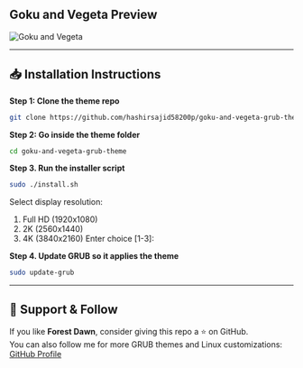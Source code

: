 ## Goku and Vegeta Preview

![Goku and Vegeta](preview.jpg)

---

## 📥 Installation Instructions
**Step 1: Clone the theme repo**
```bash
git clone https://github.com/hashirsajid58200p/goku-and-vegeta-grub-theme.git
```
**Step 2: Go inside the theme folder**
```bash
cd goku-and-vegeta-grub-theme
```
**Step 3. Run the installer script**
```bash
sudo ./install.sh
```
Select display resolution:
1) Full HD (1920x1080)
2) 2K (2560x1440)
3) 4K (3840x2160)
Enter choice [1-3]:
 
**Step 4. Update GRUB so it applies the theme**
```bash
sudo update-grub
```

---

## 💖 Support & Follow
If you like **Forest Dawn**, consider giving this repo a ⭐ on GitHub.  
You can also follow me for more GRUB themes and Linux customizations:  
[GitHub Profile](https://github.com/hashirsajid58200p)
